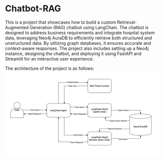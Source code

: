 # Chatbot-RAG  

This is a project that showcases how to build a custom Retrieval-Augmented Generation (RAG) chatbot using LangChain. The chatbot is designed to address business requirements and integrate hospital system data, leveraging Neo4j AuraDB to efficiently retrieve both structured and unstructured data. By utilizing graph databases, it ensures accurate and context-aware responses. The project also includes setting up a Neo4j instance, designing the chatbot, and deploying it using FastAPI and Streamlit for an interactive user experience.  

The architecture of the project is as follows:  
![architedture](screens/image.png)